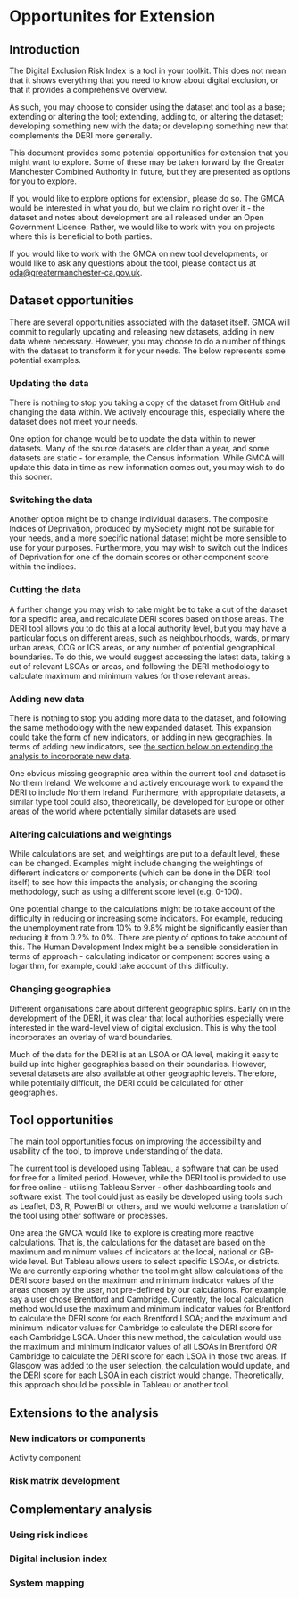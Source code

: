 # Opportunites for Extension
## Introduction
The Digital Exclusion Risk Index is a tool in your toolkit. This does not mean that it shows everything that you need to know about digital exclusion, or that it provides a comprehensive overview.

As such, you may choose to consider using the dataset and tool as a base; extending or altering the tool; extending, adding to, or altering the dataset; developing something new with the data; or developing something new that complements the DERI more generally.

This document provides some potential opportunities for extension that you might want to explore. Some of these may be taken forward by the Greater Manchester Combined Authority in future, but they are presented as options for you to explore.

If you would like to explore options for extension, please do so. The GMCA would be interested in what you do, but we claim no right over it - the dataset and notes about development are all released under an Open Government Licence. Rather, we would like to work with you on projects where this is beneficial to both parties.

If you would like to work with the GMCA on new tool developments, or would like to ask any questions about the tool, please contact us at oda@greatermanchester-ca.gov.uk.

## Dataset opportunities
There are several opportunities associated with the dataset itself. GMCA will commit to regularly updating and releasing new datasets, adding in new data where necessary. However, you may choose to do a number of things with the dataset to transform it for your needs. The below represents some potential examples.

### Updating the data
There is nothing to stop you taking a copy of the dataset from GitHub and changing the data within. We actively encourage this, especially where the dataset does not meet your needs.

One option for change would be to update the data within to newer datasets. Many of the source datasets are older than a year, and some datasets are static - for example, the Census information. While GMCA will update this data in time as new information comes out, you may wish to do this sooner.

### Switching the data
Another option might be to change individual datasets. The composite Indices of Deprivation, produced by mySociety might not be suitable for your needs, and a more specific national dataset might be more sensible to use for your purposes. Furthermore, you may wish to switch out the Indices of Deprivation for one of the domain scores or other component score within the indices.

### Cutting the data
A further change you may wish to take might be to take a cut of the dataset for a specific area, and recalculate DERI scores based on those areas. The DERI tool allows you to do this at a local authority level, but you may have a particular focus on different areas, such as neighbourhoods, wards, primary urban areas, CCG or ICS areas, or any number of potential geographical boundaries. To do this, we would suggest accessing the latest data, taking a cut of relevant LSOAs or areas, and following the DERI methodology to calculate maximum and minimum values for those relevant areas.

### Adding new data
There is nothing to stop you adding more data to the dataset, and following the same methodology with the new expanded dataset. This expansion could take the form of new indicators, or adding in new geographies. In terms of adding new indicators, see [the section below on extending the analysis to incorporate new data](#new-indicators-or-components).

One obvious missing geographic area within the current tool and dataset is Northern Ireland. We welcome and actively encourage work to expand the DERI to include Northern Ireland. Furthermore, with appropriate datasets, a similar type tool could also, theoretically, be developed for Europe or other areas of the world where potentially similar datasets are used.

### Altering calculations and weightings
While calculations are set, and weightings are put to a default level, these can be changed. Examples might include changing the weightings of different indicators or components (which can be done in the DERI tool itself) to see how this impacts the analysis; or changing the scoring methodology, such as using a different score level (e.g. 0-100).

One potential change to the calculations might be to take account of the difficulty in reducing or increasing some indicators. For example, reducing the unemployment rate from 10% to 9.8% might be significantly easier than reducing it from 0.2% to 0%. There are plenty of options to take account of this. The Human Development Index might be a sensible consideration in terms of approach - calculating indicator or component scores using a logarithm, for example, could take account of this difficulty. 

### Changing geographies
Different organisations care about different geographic splits. Early on in the development of the DERI, it was clear that local authorities especially were interested in the ward-level view of digital exclusion. This is why the tool incorporates an overlay of ward boundaries.

Much of the data for the DERI is at an LSOA or OA level, making it easy to build up into higher geographies based on their boundaries. However, several datasets are also available at other geographic levels. Therefore, while potentially difficult, the DERI could be calculated for other geographies. 

## Tool opportunities
The main tool opportunities focus on improving the accessibility and usability of the tool, to improve understanding of the data.

The current tool is developed using Tableau, a software that can be used for free for a limited period. However, while the DERI tool is provided to use for free online - utilising Tableau Server - other dashboarding tools and software exist. The tool could just as easily be developed using tools such as Leaflet, D3, R, PowerBI or others, and we would welcome a translation of the tool using other software or processes.

One area the GMCA would like to explore is creating more reactive calculations. That is, the calculations for the dataset are based on the maximum and minimum values of indicators at the local, national or GB-wide level. But Tableau allows users to select specific LSOAs, or districts. We are currently exploring whether the tool might allow calculations of the DERI score based on the maximum and minimum indicator values of the areas chosen by the user, not pre-defined by our calculations. For example, say a user chose Brentford and Cambridge. Currently, the local calculation method would use the maximum and minimum indicator values for Brentford to calculate the DERI score for each Brentford LSOA; and the maximum and minimum indicator values for Cambridge to calculate the DERI score for each Cambridge LSOA. Under this new method, the calculation would use the maximum and minimum indicator values of all LSOAs in Brentford _OR_ Cambridge to calculate the DERI score for each LSOA in those two areas. If Glasgow was added to the user selection, the calculation would update, and the DERI score for each LSOA in each district would change. Theoretically, this approach should be possible in Tableau or another tool. 

## Extensions to the analysis
### New indicators or components
Activity component

### Risk matrix development

## Complementary analysis
### Using risk indices
### Digital inclusion index
### System mapping
